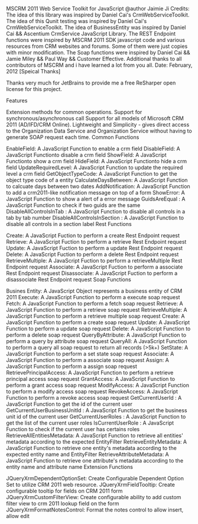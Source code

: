 MSCRM 2011 Web Service Toolkit for JavaScript
@author Jaimie Ji
Credits:
The idea of this library was inspired by Daniel Cai's CrmWebServiceToolkit.
The idea of this Qunit testing was inspired by Daniel Cai's CrmWebServiceToolkit.
The idea of BusinessEntity was inspired by Daniel Cai && Ascentium CrmService JavaScript Library.
The REST Endpoint functions were inspired by MSCRM 2011 SDK javascript code and various resources from CRM websites and forums. Some of them were just copies with minor modification.
The Soap functions were inspired by Daniel Cai && Jamie Miley && Paul Way && Customer Effective.
Additional thanks to all contributors of MSCRM and i have learned a lot from you all.
Date: February, 2012
[Speical Thanks]

Thanks very much for JetBrains to provide me a free ReSharper open license for this project.

Features

Extension methods for common operations.
Support for synchronous/asynchronous call
Support for all models of Microsoft CRM 2011 (AD/IFD/CRM Online).
Lightweight and Simplicity - gives direct access to the Organization Data Service and Organization Service without having to generate SOAP request each time.
Common Functions

EnableField: A JavaScript Function to enable a crm field
DisableField: A JavaScript Functionto disable a crm field
ShowField: A JavaScript Functionto show a crm field
HideField: A JavaScript Functionto hide a crm field
UpdateRequiredLevel: A JavaScript Function to update the required level a crm field
GetObjectTypeCode: A JavaScript Function to get the object type code of a entity
CalculateDaysBetween: A JavaScript Function to calcuate days between two dates
AddNotification: A JavaScript Function to add a crm2011-like notification message on top of a form
ShowError: A JavaScript Function to show a alert of a error message
GuidsAreEqual : A JavaScript Function to check if two guids are the same
DisableAllControlsInTab : A JavaScript Function to disable all controls in a tab by tab number
DisableAllControlsInSection : A JavaScript Function to disable all controls in a section label
Rest Functions

Create: A JavaScript Fuction to perform a create Rest Endpoint request  
Retrieve: A JavaScript Fuction to perform a retrieve Rest Endpoint request
Update: A JavaScript Fuction to perform a update Rest Endpoint request
Delete: A JavaScript Fuction to perform a delete Rest Endpoint request
RetrieveMultiple: A JavaScript Fuction to perform a retrieveMultiple Rest Endpoint request
Associate: A JavaScript Fuction to perform a associate Rest Endpoint request
Disassociate: A JavaScript Fuction to perform a disassociate Rest Endpoint request
Soap Functions

Busines Entity: A JavaScript Object represents a business entity of CRM 2011
Execute: A JavaScript Function to perform a execute soap request
Fetch: A JavaScript Function to perform a fetch soap request
Retrieve: A JavaScript Function to perform a retrieve soap request
RetrieveMultiple: A JavaScript Function to perform a retrieve multiple soap request
Create: A JavaScript Function to perform a create soap request
Update: A JavaScript Function to perform a update soap request
Delete: A JavaScript Function to perform a delete soap request
QueryByAttribute: A JavaScript Function to perform a query by attribute soap request
QueryAll: A JavaScript Function to perform a query all soap request to return all records (>5k+)
SetState: A JavaScript Function to perform a set state soap request
Associate: A JavaScript Function to perform a associate soap request
Assign: A JavaScript Function to perform a assign soap request
RetrievePrincipalAccess: A JavaScript Function to perform a retrieve principal access soap request
GrantAccess: A JavaScript Function to perform a grant access soap request
ModifyAccess: A JavaScript Function to perform a modify access soap request
RevokeAccess: A JavaScript Function to perform a revoke access soap request
GetCurrentUserId : A JavaScript Function to get the id of the current user
GetCurrentUserBusinessUnitId : A JavaScript Function to get the business unit id of the current user
GetCurrentUserRoles : A JavaScript Function to get the list of the current user roles
IsCurrentUserRole : A JavaScript Function to check if the current user has certains roles
RetrieveAllEntitiesMetadata: A JavaScript Function to retrieve all entities' metadata according to the expected EntityFilter
RetrieveEntityMetadata: A JavaScript Function to retrieve one entity's metadata according to the expected entity name and EntityFilter
RetrieveAttributeMetadata: A JavaScript Function to retrieve one attribute's metadata according to the entity name and attribute name
Extension Functions

JQueryXrmDependentOptionSet: Create Configurable Dependent Option Set to utilize CRM 2011 web resource.
JQueryXrmFieldTooltip: Create configurable tooltip for fields on CRM 2011 form
JQueryXrmCustomFilterView: Create configurable ability to add custom filter view to crm 2011 lookup field on the form
JQueryXrmFormatNotesControl: Format the notes control to allow insert, allow edit
